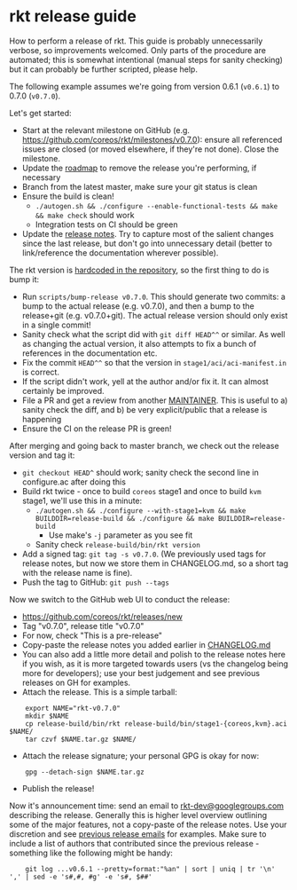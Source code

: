 # rkt release guide

How to perform a release of rkt.
This guide is probably unnecessarily verbose, so improvements welcomed.
Only parts of the procedure are automated; this is somewhat intentional (manual steps for sanity checking) but it can probably be further scripted, please help.

The following example assumes we're going from version 0.6.1 (`v0.6.1`) to 0.7.0 (`v0.7.0`).

Let's get started:

- Start at the relevant milestone on GitHub (e.g. https://github.com/coreos/rkt/milestones/v0.7.0): ensure all referenced issues are closed (or moved elsewhere, if they're not done). Close the milestone.
- Update the [roadmap](https://github.com/coreos/rkt/blob/master/ROADMAP.md) to remove the release you're performing, if necessary
- Branch from the latest master, make sure your git status is clean
- Ensure the build is clean!
  - `./autogen.sh && ./configure --enable-functional-tests && make && make check` should work
  - Integration tests on CI should be green
- Update the [release notes](https://github.com/coreos/rkt/blob/master/CHANGELOG.md). Try to capture most of the salient changes since the last release, but don't go into unnecessary detail (better to link/reference the documentation wherever possible).

The rkt version is [hardcoded in the repository](https://github.com/coreos/rkt/blob/master/configure.ac#L2), so the first thing to do is bump it:
- Run `scripts/bump-release v0.7.0`. This should generate two commits: a bump to the actual release (e.g. v0.7.0), and then a bump to the release+git (e.g. v0.7.0+git). The actual release version should only exist in a single commit!
- Sanity check what the script did with `git diff HEAD^^` or similar. As well as changing the actual version, it also attempts to fix a bunch of references in the documentation etc.
- Fix the commit `HEAD^^` so that the version in `stage1/aci/aci-manifest.in` is correct.
- If the script didn't work, yell at the author and/or fix it. It can almost certainly be improved.
- File a PR and get a review from another [MAINTAINER](https://github.com/coreos/rkt/blob/master/MAINTAINERS). This is useful to a) sanity check the diff, and b) be very explicit/public that a release is happening
- Ensure the CI on the release PR is green!

After merging and going back to master branch, we check out the release version and tag it:
- `git checkout HEAD^` should work; sanity check the second line in configure.ac after doing this
- Build rkt twice - once to build `coreos` stage1 and once to build `kvm` stage1, we'll use this in a minute:
  - `./autogen.sh && ./configure --with-stage1=kvm && make BUILDDIR=release-build && ./configure && make BUILDDIR=release-build`
    - Use make's `-j` parameter as you see fit
  - Sanity check `release-build/bin/rkt version`
- Add a signed tag: `git tag -s v0.7.0`. (We previously used tags for release notes, but now we store them in CHANGELOG.md, so a short tag with the release name is fine).
- Push the tag to GitHub: `git push --tags`

Now we switch to the GitHub web UI to conduct the release:
- https://github.com/coreos/rkt/releases/new
- Tag "v0.7.0", release title "v0.7.0"
- For now, check "This is a pre-release"
- Copy-paste the release notes you added earlier in [CHANGELOG.md](https://github.com/coreos/rkt/blob/master/CHANGELOG.md)
- You can also add a little more detail and polish to the release notes here if you wish, as it is more targeted towards users (vs the changelog being more for developers); use your best judgement and see previous releases on GH for examples.
- Attach the release. This is a simple tarball:

```
	export NAME="rkt-v0.7.0"
	mkdir $NAME
	cp release-build/bin/rkt release-build/bin/stage1-{coreos,kvm}.aci $NAME/
	tar czvf $NAME.tar.gz $NAME/
```

- Attach the release signature; your personal GPG is okay for now:

```
	gpg --detach-sign $NAME.tar.gz
```

- Publish the release!

Now it's announcement time: send an email to rkt-dev@googlegroups.com describing the release.
Generally this is higher level overview outlining some of the major features, not a copy-paste of the release notes.
Use your discretion and see [previous release emails](https://groups.google.com/forum/#!forum/rkt-dev) for examples.
Make sure to include a list of authors that contributed since the previous release - something like the following might be handy:

```
	git log ...v0.6.1 --pretty=format:"%an" | sort | uniq | tr '\n' ',' | sed -e 's#,#, #g' -e 's#, $##'
```
